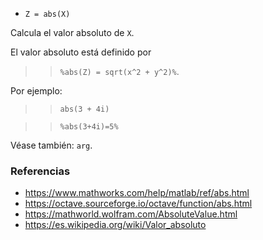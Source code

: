 - `Z = abs(X)`

Calcula el valor absoluto de `X`.

El valor absoluto está definido por

> > `%abs(Z) = sqrt(x^2 + y^2)%`.

Por ejemplo:

> > `abs(3 + 4i)`

> > `%abs(3+4i)=5%`

Véase también: `arg`.

### Referencias

- https://www.mathworks.com/help/matlab/ref/abs.html
- https://octave.sourceforge.io/octave/function/abs.html
- https://mathworld.wolfram.com/AbsoluteValue.html
- https://es.wikipedia.org/wiki/Valor_absoluto
